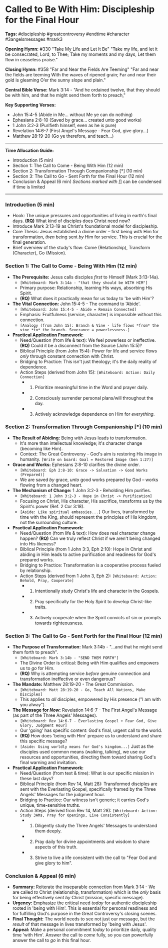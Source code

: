 # Called to Be With Him: Discipleship for the Final Hour

**Tags:** #discipleship #greatcontroversy #endtime #character #3angelsmessages #mark3

**Opening Hymn:** #330 "Take My Life and Let It Be"
"Take my life, and let it be consecrated, Lord, to Thee; Take my moments and my days, Let them flow in ceaseless praise."

**Closing Hymn:** #358 "Far and Near the Fields Are Teeming"
"Far and near the fields are teeming With the waves of ripened grain; Far and near their gold is gleaming O’er the sunny slope and plain."

**Central Bible Verse:** Mark 3:14 - "And he ordained twelve, that they should be with him, and that he might send them forth to preach,"

**Key Supporting Verses:**
*   John 15:4-5 (Abide in Me... without Me ye can do nothing)
*   Ephesians 2:8-10 (Saved by grace... created unto good works)
*   1 John 3:2-3 (Purifieth himself, even as he is pure)
*   Revelation 14:6-7 (First Angel's Message - Fear God, give glory...)
*   Matthew 28:19-20 (Go ye therefore, and teach...)

---

**Time Allocation Guide:**
- Introduction (5 min)
- Section 1: The Call to Come - Being With Him (12 min)
- Section 2: Transformation Through Companionship [*] (10 min)
- Section 3: The Call to Go - Sent Forth for the Final Hour (12 min)
- Conclusion & Appeal (6 min)
*Sections marked with [*] can be condensed if time is limited

---

### Introduction (5 min)

-   Hook: The unique pressures and opportunities of living in earth's final days. **(RQ)** What kind of disciples does Christ need now?
-   Introduce Mark 3:13-19 as Christ's foundational model for discipleship.
-   Core Thesis: Jesus established a divine order – first being *with* Him for transformation, *then* being sent *by* Him for service. This is crucial for the final generation.
-   Brief overview of the study's flow: Come (Relationship), Transform (Character), Go (Mission).

### Section 1: The Call to Come - Being With Him (12 min)

-   **The Prerequisite:** Jesus calls disciples *first* to Himself (Mark 3:13-14a).
    -   `[Whiteboard: Mark 3:14a - "that they should be WITH HIM"]`
    -   Primary purpose: Relationship, learning His ways, absorbing His Spirit.
    -   **(RQ)** What does it practically mean for us today to 'be with Him'?
-   **The Vital Connection:** John 15:4-5 - The command to 'Abide'.
    -   `[Whiteboard: John 15:4-5 - Abide = Remain Connected]`
    -   Emphasis: Fruitfulness (service, character) is impossible without this connection.
    -   `[Analogy (from John 15): Branch & Vine - life flows *from* the vine *to* the branch. Severance = powerlessness.]`
-   **Practical Application Framework:**
    -   Need/Question (from life & text): We feel powerless or ineffective. **(RQ)** Could it be a disconnect from the Source (John 15:5)?
    -   Biblical Principle (from John 15:4): Power for life and service flows *only* through constant connection with Christ.
    -   Bridging to Practice: This isn't just theology; it's the daily reality of dependence.
    -   Action Steps (derived from John 15): `[Whiteboard: Action: Daily Connection]`
        -   1. Prioritize meaningful time in the Word and prayer daily.
        -   2. Consciously surrender personal plans/will throughout the day.
        -   3. Actively acknowledge dependence on Him for *everything*.

### Section 2: Transformation Through Companionship [*] (10 min)

-   **The Result of Abiding:** Being *with* Jesus leads to transformation.
    -   It's more than intellectual knowledge; it's character change (becoming like Him).
    -   Context: The Great Controversy - God's aim is restoring His image in humanity. `[Write on board: Goal = Restored Image (Gen 1:27)]`
-   **Grace and Works:** Ephesians 2:8-10 clarifies the divine order.
    -   `[Whiteboard: Eph 2:8-10: Grace -> Salvation -> Good Works (Prepared)]`
    -   We are saved *by* grace, *unto* good works prepared by God – works flowing from a changed heart.
-   **The Mechanism of Change:** 1 John 3:2-3 - Beholding Him purifies.
    -   `[Whiteboard: 1 John 3:2-3 - Hope in Christ -> Purification]`
    -   Focusing on Christ, His character, His sacrifice, transforms us by the Spirit's power (Ref. 2 Cor 3:18).
    -   `[Aside: Like spiritual embassies...]` Our lives, transformed by time with the King, should represent the principles of His kingdom, not the surrounding culture.
-   **Practical Application Framework:**
    -   Need/Question (from life & text): How does real character change happen? **(RQ)** Can we truly reflect Christ if we aren't being changed into His likeness?
    -   Biblical Principle (from 1 John 3:3, Eph 2:10): Hope in Christ and abiding in Him leads to active purification and readiness for God's prepared works.
    -   Bridging to Practice: Transformation is a cooperative process fueled by relationship.
    -   Action Steps (derived from 1 John 3, Eph 2): `[Whiteboard: Action: Behold, Pray, Cooperate]`
        -   1. Intentionally study Christ's life and character in the Gospels.
        -   2. Pray specifically for the Holy Spirit to develop Christ-like traits.
        -   3. Actively cooperate when the Spirit convicts of sin or prompts towards righteousness.

### Section 3: The Call to Go - Sent Forth for the Final Hour (12 min)

-   **The Purpose of Transformation:** Mark 3:14b - "...and that he might send them forth to preach".
    -   `[Whiteboard: Mark 3:14b - "SEND THEM FORTH"]`
    -   The Divine Order is critical: Being *with* Him qualifies and empowers us to *go* for Him.
    -   **(RQ)** Why is attempting service *before* genuine connection and transformation ineffective or even dangerous?
-   **The Mandate:** Matthew 28:19-20 - The Great Commission.
    -   `[Whiteboard: Matt 28:19-20 - Go, Teach All Nations, Make Disciples]`
    -   This applies to *all* disciples, empowered by His presence ("I am with you alway").
-   **The Message for *Now*:** Revelation 14:6-7 - The First Angel's Message (as part of the Three Angels' Messages).
    -   `[Whiteboard: Rev 14:6-7 - Everlasting Gospel + Fear God, Give Glory, Judgment Hour]`
    -   Our 'going' has specific content: God's final, urgent call to the world.
    -   **(RQ)** How does 'being with Him' prepare us to understand and share this specific message?
    -   `[Aside: Using worldly means for God's kingdom...]` Just as the disciples used common means (walking, talking), we use our resources and opportunities, directing them toward sharing God's final warning and invitation.
-   **Practical Application Framework:**
    -   Need/Question (from text & time): What is our specific mission in these last days?
    -   Biblical Principle (from Rev 14, Matt 28): Transformed disciples are sent with the Everlasting Gospel, specifically framed by the Three Angels' Messages for the judgment hour.
    -   Bridging to Practice: Our witness isn't generic; it carries God's unique, time-sensitive truths.
    -   Action Steps (derived from Rev 14, Matt 28): `[Whiteboard: Action: Study 3AMs, Pray for Openings, Live Consistently]`
        -   1. Diligently study the Three Angels' Messages to understand them deeply.
        -   2. Pray daily for divine appointments and wisdom to share aspects of this truth.
        -   3. Strive to live a life consistent with the call to "Fear God and give glory to him".

### Conclusion & Appeal (6 min)

-   **Summary:** Reiterate the inseparable connection from Mark 3:14 - We are called *to* Christ (relationship, transformation) which is the *only* basis for being effectively sent *by* Christ (mission, specific message).
-   **Urgency:** Emphasize the critical need *today* for authentic discipleship rooted in 'being with Him'. This is essential for personal readiness and for fulfilling God's purpose in the Great Controversy's closing scenes.
-   **Final Thought:** The world needs to see not just our message, but the *result* of that message in lives transformed by 'being with Jesus'.
-   **Appeal:** Make a personal commitment *today* to prioritize daily, quality time 'with Him'. Answer the call to *come* fully, so you can powerfully answer the call to *go* in this final hour.